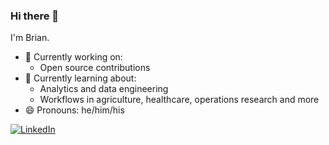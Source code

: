 ### Hi there 👋

I'm Brian.

<!--
![Hiller Goodspeed artwork](https://github.com/brianrice2/brianrice2/blob/master/hehe2.gif "Hiller Goodspeed artwork")

(artwork by [Hiller Goodspeed](https://hillergoodspeed.com/), one of my favorites)
-->

- 🔭 Currently working on:
  - Open source contributions
- 🌱 Currently learning about:
  - Analytics and data engineering
  - Workflows in agriculture, healthcare, operations research and more
- 😄 Pronouns: he/him/his

<!-- Badges courtesy of https://github.com/terrytangyuan and https://shields.io/ -->

<p align="left">
	<a href="https://www.linkedin.com/in/brianrice3"><img src="https://img.shields.io/badge/LinkedIn--_.svg?style=flat-square&logo=linkedin&color=33bfff" alt="LinkedIn"></a>
</p>
